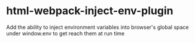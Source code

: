 # html-webpack-inject-env-plugin
Add the ability to inject environment variables into browser's global space under window.env to get reach them at run time
